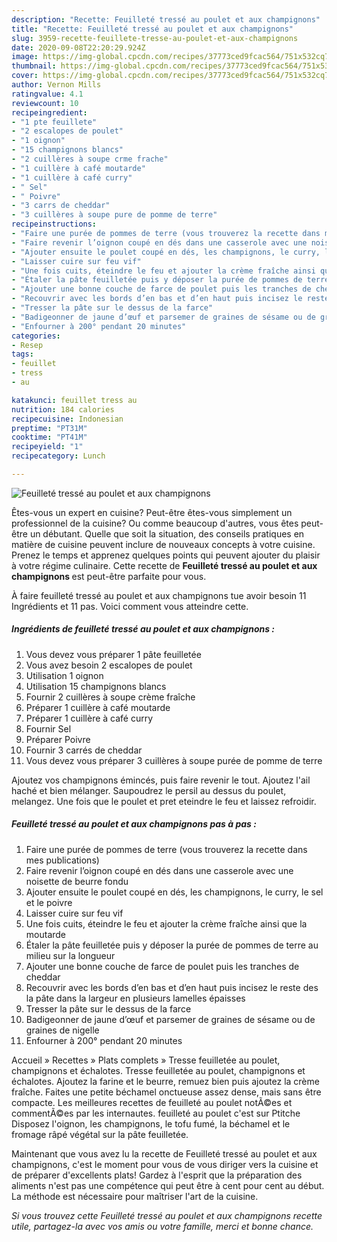 ```yaml
---
description: "Recette: Feuilleté tressé au poulet et aux champignons"
title: "Recette: Feuilleté tressé au poulet et aux champignons"
slug: 3959-recette-feuillete-tresse-au-poulet-et-aux-champignons
date: 2020-09-08T22:20:29.924Z
image: https://img-global.cpcdn.com/recipes/37773ced9fcac564/751x532cq70/feuillete-tresse-au-poulet-et-aux-champignons-photo-principale-de-la-recette.jpg
thumbnail: https://img-global.cpcdn.com/recipes/37773ced9fcac564/751x532cq70/feuillete-tresse-au-poulet-et-aux-champignons-photo-principale-de-la-recette.jpg
cover: https://img-global.cpcdn.com/recipes/37773ced9fcac564/751x532cq70/feuillete-tresse-au-poulet-et-aux-champignons-photo-principale-de-la-recette.jpg
author: Vernon Mills
ratingvalue: 4.1
reviewcount: 10
recipeingredient:
- "1 pte feuillete"
- "2 escalopes de poulet"
- "1 oignon"
- "15 champignons blancs"
- "2 cuillères à soupe crme frache"
- "1 cuillère à café moutarde"
- "1 cuillère à café curry"
- " Sel"
- " Poivre"
- "3 carrs de cheddar"
- "3 cuillères à soupe pure de pomme de terre"
recipeinstructions:
- "Faire une purée de pommes de terre (vous trouverez la recette dans mes publications)"
- "Faire revenir l’oignon coupé en dés dans une casserole avec une noisette de beurre fondu"
- "Ajouter ensuite le poulet coupé en dés, les champignons, le curry, le sel et le poivre"
- "Laisser cuire sur feu vif"
- "Une fois cuits, éteindre le feu et ajouter la crème fraîche ainsi que la moutarde"
- "Étaler la pâte feuilletée puis y déposer la purée de pommes de terre au milieu sur la longueur"
- "Ajouter une bonne couche de farce de poulet puis les tranches de cheddar"
- "Recouvrir avec les bords d’en bas et d’en haut puis incisez le reste des la pâte dans la largeur en plusieurs lamelles épaisses"
- "Tresser la pâte sur le dessus de la farce"
- "Badigeonner de jaune d’œuf et parsemer de graines de sésame ou de graines de nigelle"
- "Enfourner à 200° pendant 20 minutes"
categories:
- Resep
tags:
- feuillet
- tress
- au

katakunci: feuillet tress au 
nutrition: 184 calories
recipecuisine: Indonesian
preptime: "PT31M"
cooktime: "PT41M"
recipeyield: "1"
recipecategory: Lunch

---
```



![Feuilleté tressé au poulet et aux champignons](https://img-global.cpcdn.com/recipes/37773ced9fcac564/751x532cq70/feuillete-tresse-au-poulet-et-aux-champignons-photo-principale-de-la-recette.jpg)

Êtes-vous un expert en cuisine? Peut-être êtes-vous simplement un professionnel de la cuisine? Ou comme beaucoup d'autres, vous êtes peut-être un débutant. Quelle que soit la situation, des conseils pratiques en matière de cuisine peuvent inclure de nouveaux concepts à votre cuisine. Prenez le temps et apprenez quelques points qui peuvent ajouter du plaisir à votre régime culinaire. Cette recette de <strong> Feuilleté tressé au poulet et aux champignons </strong> est peut-être parfaite pour vous.

<!--inarticleads1-->

À faire feuilleté tressé au poulet et aux champignons tue avoir besoin 11 Ingrédients et 11 pas. Voici comment vous atteindre cette.

##### Ingrédients de feuilleté tressé au poulet et aux champignons :

1. Vous devez vous préparer 1 pâte feuilletée
1. Vous avez besoin 2 escalopes de poulet
1. Utilisation 1 oignon
1. Utilisation 15 champignons blancs
1. Fournir 2 cuillères à soupe crème fraîche
1. Préparer 1 cuillère à café moutarde
1. Préparer 1 cuillère à café curry
1. Fournir  Sel
1. Préparer  Poivre
1. Fournir 3 carrés de cheddar
1. Vous devez vous préparer 3 cuillères à soupe purée de pomme de terre


Ajoutez vos champignons émincés, puis faire revenir le tout. Ajoutez l&#39;ail haché et bien mélanger. Saupoudrez le persil au dessus du poulet, melangez. Une fois que le poulet et pret eteindre le feu et laissez refroidir. 

<!--inarticleads2-->

##### Feuilleté tressé au poulet et aux champignons pas à pas :

1. Faire une purée de pommes de terre (vous trouverez la recette dans mes publications)
1. Faire revenir l’oignon coupé en dés dans une casserole avec une noisette de beurre fondu
1. Ajouter ensuite le poulet coupé en dés, les champignons, le curry, le sel et le poivre
1. Laisser cuire sur feu vif
1. Une fois cuits, éteindre le feu et ajouter la crème fraîche ainsi que la moutarde
1. Étaler la pâte feuilletée puis y déposer la purée de pommes de terre au milieu sur la longueur
1. Ajouter une bonne couche de farce de poulet puis les tranches de cheddar
1. Recouvrir avec les bords d’en bas et d’en haut puis incisez le reste des la pâte dans la largeur en plusieurs lamelles épaisses
1. Tresser la pâte sur le dessus de la farce
1. Badigeonner de jaune d’œuf et parsemer de graines de sésame ou de graines de nigelle
1. Enfourner à 200° pendant 20 minutes


Accueil » Recettes » Plats complets » Tresse feuilletée au poulet, champignons et échalotes. Tresse feuilletée au poulet, champignons et échalotes. Ajoutez la farine et le beurre, remuez bien puis ajoutez la crème fraîche. Faites une petite béchamel onctueuse assez dense, mais sans être compacte. Les meilleures recettes de feuilleté au poulet notÃ©es et commentÃ©es par les internautes. feuilleté au poulet c&#39;est sur Ptitche Disposez l&#39;oignon, les champignons, le tofu fumé, la béchamel et le fromage râpé végétal sur la pâte feuilletée. 

<!--inarticleads1-->

<p>
Maintenant que vous avez lu la recette de Feuilleté tressé au poulet et aux champignons, c'est le moment pour vous de vous diriger vers la cuisine et de préparer d'excellents plats! Gardez à l'esprit que la préparation des aliments n'est pas une compétence qui peut être à cent pour cent au début. La méthode est nécessaire pour maîtriser l'art de la cuisine.
</p>

<p>
<i>Si vous trouvez cette Feuilleté tressé au poulet et aux champignons recette utile, partagez-la avec vos amis ou votre famille, merci et bonne chance.</i>
</p>
